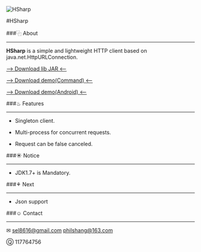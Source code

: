 ![HSharp](https://git.oschina.net/sel/R/raw/master/img/java_logo.png)

#HSharp

###⿻ About
***
__HSharp__ is a simple and lightweight HTTP client based on java.net.HttpURLConnection.

[--> Download lib JAR <--](https://git.oschina.net/sel/R/raw/master/lib/HSharp.jar "Download lib JAR")

[--> Download demo(Command) <--](https://git.oschina.net/sel/R/raw/master/demo/HSharp_Demo.jar "Download demo(Command)")

[--> Download demo(Android) <--](https://git.oschina.net/sel/R/raw/master/demo/HSharp_Demo.apk "Download demo(Android)")


###♨ Features
***
* Singleton client.

* Multi-process for concurrent requests.

* Request can be false canceled.


###☀ Notice
***
* JDK1.7+ is Mandatory.


###⚘ Next
***
* Json support


###☺ Contact
***
✉ sel8616@gmail.com philshang@163.com

Ⓠ 117764756